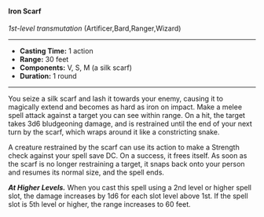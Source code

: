 #### Iron Scarf
*1st-level transmutation* (Artificer,Bard,Ranger,Wizard)
___
- **Casting Time:** 1 action
- **Range:** 30 feet
- **Components:** V, S, M (a silk scarf)
- **Duration:** 1 round
---
You seize a silk scarf and lash it towards your enemy, causing it to magically extend and becomes as hard as iron on impact. Make a melee spell attack against a target you can see within range. On a hit, the target takes 3d6 bludgeoning damage, and is restrained until the end of your next turn by the scarf, which wraps around it like a constricting snake.

A creature restrained by the scarf can use its action to make a Strength check against your spell save DC. On a success, it frees itself. As soon as the scarf is no longer restraining a target, it snaps back onto your person and resumes its normal size, and the spell ends.

***At Higher Levels.***  When you cast this spell using a 2nd level or higher spell slot, the damage increases by 1d6 for each slot level above 1st. If the spell slot is 5th level or higher, the range increases to 60 feet.
